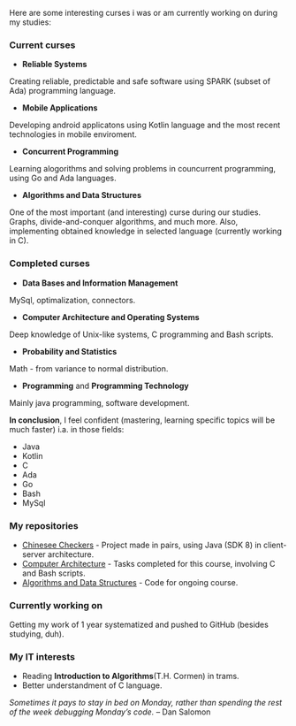 Here are some interesting curses i was or am currently working on during my studies:

### Current curses
- **Reliable Systems**

Creating reliable, predictable and safe software using SPARK (subset of Ada) programming language.
- **Mobile Applications**

Developing android applicatons using Kotlin language and the most recent technologies in mobile enviroment.
- **Concurrent Programming**

Learning alogorithms and solving problems in councurrent programming, using Go and Ada languages.  
- **Algorithms and Data Structures**

One of the most important (and interesting) curse during our studies. Graphs, divide-and-conquer algorithms, and much more. Also, implementing obtained knowledge in selected language (currently working in C).

### Completed curses
- **Data Bases and Information Management**

MySql, optimalization, connectors.
- **Computer Architecture and Operating Systems**

Deep knowledge of Unix-like systems, C programming and Bash scripts.
- **Probability and Statistics**

Math - from variance to normal distribution.
- **Programming** and **Programming Technology**

Mainly java programming, software development.

**In conclusion**, I feel confident (mastering, learning specific topics will be much faster) i.a. in those fields:

- Java
- Kotlin
- C
- Ada
- Go
- Bash
- MySql

### My repositories
- [Chinesee Checkers](https://github.com/mpodgorny/Trylma) - Project made in pairs, using Java (SDK 8) in client-server architecture.
- [Computer Architecture](https://github.com/mpodgorny/AKiSO) - Tasks completed for this course, involving C and Bash scripts.
- [Algorithms and Data Structures](https://github.com/mpodgorny/Algorytmy-i-Struktury-Danych) - Code for ongoing course.

### Currently working on
Getting my work of 1 year systematized and pushed to GitHub (besides studying, duh).
 
### My IT interests
- Reading __Introduction to Algorithms__(T.H. Cormen) in trams.
- Better understandment of C language.


*Sometimes it pays to stay in bed on Monday, rather than spending the rest of the week debugging Monday’s code.* – Dan Salomon
